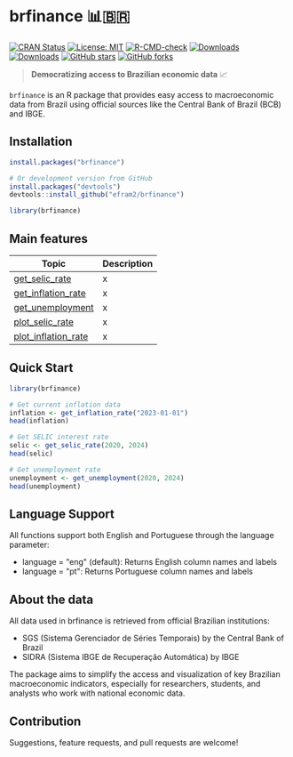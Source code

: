# brfinance 📊🇧🇷

[![CRAN Status](https://www.r-pkg.org/badges/version/brfinance)](https://cran.r-project.org/package=brfinance)
[![License: MIT](https://img.shields.io/badge/License-MIT-yellow.svg)](https://opensource.org/licenses/MIT)
[![R-CMD-check](https://github.com/efram2/brfinance/workflows/R-CMD-check/badge.svg)](https://github.com/efram2/brfinance/actions?style=flat)
[![Downloads](https://cranlogs.r-pkg.org/badges/brfinance)](https://cran.r-project.org/package=brfinance)
[![Downloads](https://cranlogs.r-pkg.org/badges/grand-total/brfinance)](https://cran.r-project.org/package=brfinance)
[![GitHub stars](https://img.shields.io/github/stars/efram2/brfinance.svg)](https://github.com/efram2/brfinance/stargazers)
[![GitHub forks](https://img.shields.io/github/forks/efram2/brfinance.svg)](https://github.com/efram2/brfinance/network)

> **Democratizing access to Brazilian economic data** 📈

`brfinance` is an R package that provides easy access to macroeconomic data from Brazil using official sources like the Central Bank of Brazil (BCB) and IBGE.

## Installation

```r
install.packages("brfinance")

# Or development version from GitHub
install.packages("devtools")
devtools::install_github("efram2/brfinance")

library(brfinance)

```

##  Main features

| Topic | Description |
|-------|--------------|
| [get_selic_rate](https://efram2.github.io/brfinance/articles/intro_brfinance.html) | x |
| [get_inflation_rate](https://efram2.github.io/brfinance/articles/selic.html) | x |
| [get_unemployment](https://efram2.github.io/brfinance/articles/inflation.html) | x |
| [plot_selic_rate](https://efram2.github.io/brfinance/articles/unemployment.html) | x |
| [plot_inflation_rate](https://efram2.github.io/brfinance/articles/visualization.html) | x |

## Quick Start

```R
library(brfinance)

# Get current inflation data
inflation <- get_inflation_rate("2023-01-01")
head(inflation)

# Get SELIC interest rate
selic <- get_selic_rate(2020, 2024)
head(selic)

# Get unemployment rate
unemployment <- get_unemployment(2020, 2024)
head(unemployment)
```
## Language Support

All functions support both English and Portuguese through the language parameter:

* language = "eng" (default): Returns English column names and labels
* language = "pt": Returns Portuguese column names and labels

## About the data

All data used in brfinance is retrieved from official Brazilian institutions:

* SGS (Sistema Gerenciador de Séries Temporais) by the Central Bank of Brazil
* SIDRA (Sistema IBGE de Recuperação Automática) by IBGE

The package aims to simplify the access and visualization of key Brazilian macroeconomic indicators, especially for researchers, students, and analysts who work with national economic data.

## Contribution

Suggestions, feature requests, and pull requests are welcome!

